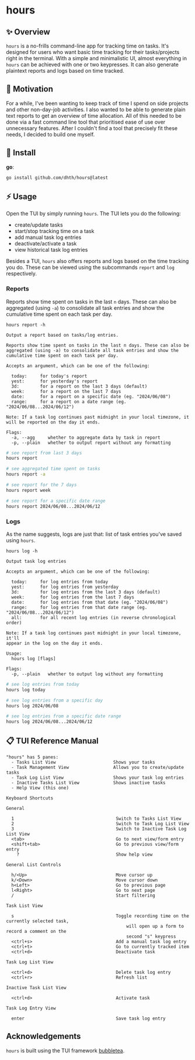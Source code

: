 # hours

✨ Overview
---

`hours` is a no-frills command-line app for tracking time on tasks. It's
designed for users who want basic time tracking for their tasks/projects right
in the terminal. With a simple and minimalistic UI, almost everything in `hours`
can be achieved with one or two keypresses. It can also generate plaintext
reports and logs based on time tracked.

🤔 Motivation
---

For a while, I've been wanting to keep track of time I spend on side projects
and other non-day-job activities. I also wanted to be able to generate plain
text reports to get an overview of time allocation. All of this needed to be
done via a fast command line tool that prioritised ease of use over unnecessary
features. After I couldn't find a tool that precisely fit these needs, I decided
to build one myself.

💾 Install
---

**go**:

```sh
go install github.com/dhth/hours@latest
```

⚡️ Usage
---

Open the TUI by simply running `hours`. The TUI lets you do the following:

- create/update tasks
- start/stop tracking time on a task
- add manual task log entries
- deactivate/activate a task
- view historical task log entries

Besides a TUI, `hours` also offers reports and logs based on the time tracking
you do. These can be viewed using the subcommands `report` and `log`
respectively.

### Reports

Reports show time spent on tasks in the last `n` days. These can also be
aggregated (using `-a`) to consolidate all task entries and show the cumulative
time spent on each task per day.

```
hours report -h

Output a report based on tasks/log entries.

Reports show time spent on tasks in the last n days. These can also be
aggregated (using -a) to consolidate all task entries and show the
cumulative time spent on each task per day.

Accepts an argument, which can be one of the following:

  today:     for today's report
  yest:      for yesterday's report
  3d:        for a report on the last 3 days (default)
  week:      for a report on the last 7 days
  date:      for a report on a specific date (eg. "2024/06/08")
  range:     for a report on a date range (eg. "2024/06/08...2024/06/12")

Note: If a task log continues past midnight in your local timezone, it
will be reported on the day it ends.

Flags:
  -a, --agg     whether to aggregate data by task in report
  -p, --plain   whether to output report without any formatting
```

```bash
# see report from last 3 days
hours report

# see aggregated time spent on tasks
hours report -a

# see report for the 7 days
hours report week

# see report for a specific date range
hours report 2024/06/08...2024/06/12
```

### Logs

As the name suggests, logs are just that: list of task entries you've saved
using `hours`.

```
hours log -h

Output task log entries

Accepts an argument, which can be one of the following:

  today:     for log entries from today
  yest:      for log entries from yesterday
  3d:        for log entries from the last 3 days (default)
  week:      for log entries from the last 7 days
  date:      for log entries from that date (eg. "2024/06/08")
  range:     for log entries from that date range (eg. "2024/06/08...2024/06/12")
  all:       for all recent log entries (in reverse chronological order)

Note: If a task log continues past midnight in your local timezone, it'll
appear in the log on the day it ends.

Usage:
  hours log [flags]

Flags:
  -p, --plain   whether to output log without any formatting
```

```bash
# see log entries from today
hours log today

# see log entries from a specific day
hours log 2024/06/08

# see log entries from a specific date range
hours log 2024/06/08...2024/06/12
```

📋 TUI Reference Manual
---

```
"hours" has 5 panes:
  - Tasks List View                      Shows your tasks
  - Task Management View                 Allows you to create/update tasks
  - Task Log List View                   Shows your task log entries
  - Inactive Tasks List View             Shows inactive tasks
  - Help View (this one)

Keyboard Shortcuts

General

  1                                       Switch to Tasks List View
  2                                       Switch to Task Log List View
  3                                       Switch to Inactive Task Log List View
  <tab>                                   Go to next view/form entry
  <shift+tab>                             Go to previous view/form entry
    ?                                     Show help view

General List Controls

  h/<Up>                                  Move cursor up
  k/<Down>                                Move cursor down
  h<Left>                                 Go to previous page
  l<Right>                                Go to next page
  /                                       Start filtering

Task List View

  s                                       Toggle recording time on the currently selected task,
                                              will open up a form to record a comment on the
                                              second "s" keypress
  <ctrl+s>                                Add a manual task log entry
  <ctrl+t>                                Go to currently tracked item
  <ctrl+d>                                Deactivate task

Task Log List View

  <ctrl+d>                                Delete task log entry
  <ctrl+r>                                Refresh list

Inactive Task List View

  <ctrl+d>                                Activate task

Task Log Entry View

  enter                                   Save task log entry
```

Acknowledgements
---

`hours` is built using the TUI framework [bubbletea][1].

[1]: https://github.com/charmbracelet/bubbletea

